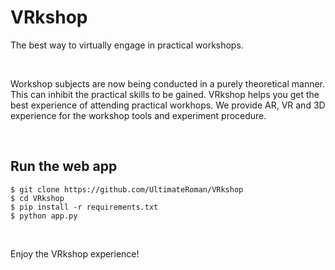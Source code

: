 # VRkshop

The best way to virtually engage in practical workshops.

<br/>

Workshop subjects are now being conducted in a purely theoretical manner. This can inhibit the practical skills to be gained. VRkshop helps you get the best experience of attending practical workhops. We provide AR, VR and 3D experience for the workshop tools and experiment procedure.

<br/>

## Run the web app

```
$ git clone https://github.com/UltimateRoman/VRkshop
$ cd VRkshop
$ pip install -r requirements.txt
$ python app.py
``` 

<br/>

Enjoy the VRkshop experience!

